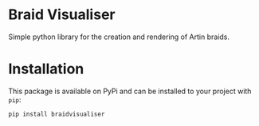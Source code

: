 # Braid Visualiser

Simple python library for the creation and rendering of Artin braids.

# Installation

This package is available on PyPi and can be installed to your project with `pip`:

```
pip install braidvisualiser
```
